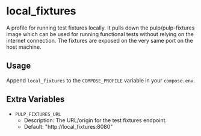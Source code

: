 # local\_fixtures

A profile for running test fixtures locally. It pulls down the pulp/pulp-fixtures image which
can be used for running functional tests without relying on the internet connection. The fixtures
are exposed on the very same port on the host machine.

## Usage

Append `local_fixtures` to the `COMPOSE_PROFILE` variable in your `compose.env`.

## Extra Variables

- `PULP_FIXTURES_URL`
    - Description: The URL/origin for the test fixtures endpoint.
    - Default: "http://local\_fixtures:8080"
